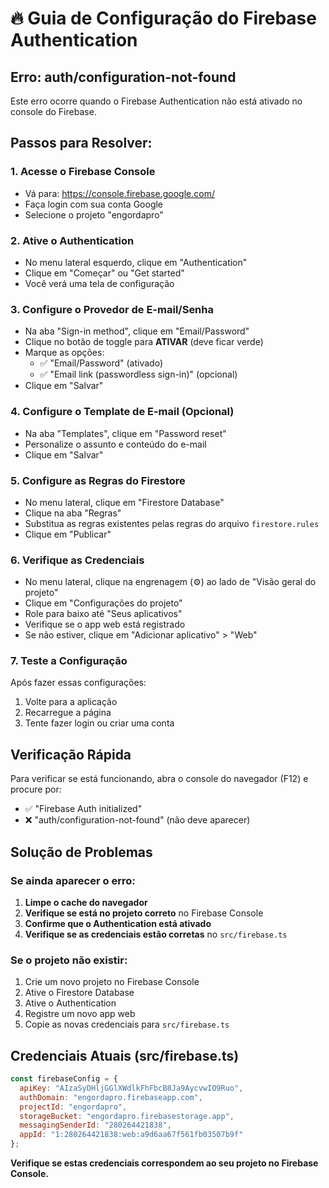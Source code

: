 # 🔥 Guia de Configuração do Firebase Authentication

## Erro: auth/configuration-not-found

Este erro ocorre quando o Firebase Authentication não está ativado no console do Firebase.

## Passos para Resolver:

### 1. Acesse o Firebase Console
- Vá para: https://console.firebase.google.com/
- Faça login com sua conta Google
- Selecione o projeto "engordapro"

### 2. Ative o Authentication
- No menu lateral esquerdo, clique em "Authentication"
- Clique em "Começar" ou "Get started"
- Você verá uma tela de configuração

### 3. Configure o Provedor de E-mail/Senha
- Na aba "Sign-in method", clique em "Email/Password"
- Clique no botão de toggle para **ATIVAR** (deve ficar verde)
- Marque as opções:
  - ✅ "Email/Password" (ativado)
  - ✅ "Email link (passwordless sign-in)" (opcional)
- Clique em "Salvar"

### 4. Configure o Template de E-mail (Opcional)
- Na aba "Templates", clique em "Password reset"
- Personalize o assunto e conteúdo do e-mail
- Clique em "Salvar"

### 5. Configure as Regras do Firestore
- No menu lateral, clique em "Firestore Database"
- Clique na aba "Regras"
- Substitua as regras existentes pelas regras do arquivo `firestore.rules`
- Clique em "Publicar"

### 6. Verifique as Credenciais
- No menu lateral, clique na engrenagem (⚙️) ao lado de "Visão geral do projeto"
- Clique em "Configurações do projeto"
- Role para baixo até "Seus aplicativos"
- Verifique se o app web está registrado
- Se não estiver, clique em "Adicionar aplicativo" > "Web"

### 7. Teste a Configuração
Após fazer essas configurações:
1. Volte para a aplicação
2. Recarregue a página
3. Tente fazer login ou criar uma conta

## Verificação Rápida

Para verificar se está funcionando, abra o console do navegador (F12) e procure por:
- ✅ "Firebase Auth initialized"
- ❌ "auth/configuration-not-found" (não deve aparecer)

## Solução de Problemas

### Se ainda aparecer o erro:
1. **Limpe o cache do navegador**
2. **Verifique se está no projeto correto** no Firebase Console
3. **Confirme que o Authentication está ativado**
4. **Verifique se as credenciais estão corretas** no `src/firebase.ts`

### Se o projeto não existir:
1. Crie um novo projeto no Firebase Console
2. Ative o Firestore Database
3. Ative o Authentication
4. Registre um novo app web
5. Copie as novas credenciais para `src/firebase.ts`

## Credenciais Atuais (src/firebase.ts)

```javascript
const firebaseConfig = {
  apiKey: "AIzaSyDHljGGlXWdlkFhFbcB8Ja9AycvwIO9Ruo",
  authDomain: "engordapro.firebaseapp.com",
  projectId: "engordapro",
  storageBucket: "engordapro.firebasestorage.app",
  messagingSenderId: "280264421838",
  appId: "1:280264421838:web:a9d6aa67f561fb03507b9f"
};
```

**Verifique se estas credenciais correspondem ao seu projeto no Firebase Console.** 